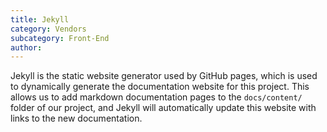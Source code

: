 ```yaml
---
title: Jekyll
category: Vendors
subcategory: Front-End
author:
---
```


Jekyll is the static website generator used by GitHub pages, which is used to dynamically generate the documentation website for this project. This allows us to add markdown documentation pages to the `docs/content/` folder of our project, and Jekyll will automatically update this website with links to the new documentation.
